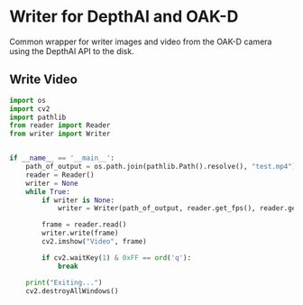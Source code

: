 # Writer for DepthAI and OAK-D
Common wrapper for writer images and video from the OAK-D camera using the DepthAI API to the disk.

## Write Video
```python
import os
import cv2
import pathlib
from reader import Reader
from writer import Writer


if __name__ == '__main__':
    path_of_output = os.path.join(pathlib.Path().resolve(), "test.mp4")
    reader = Reader()
    writer = None
    while True:
        if writer is None:
            writer = Writer(path_of_output, reader.get_fps(), reader.get_width(), reader.get_height())

        frame = reader.read()
        writer.write(frame)
        cv2.imshow("Video", frame)

        if cv2.waitKey(1) & 0xFF == ord('q'):
            break

    print("Exiting...")
    cv2.destroyAllWindows()

```